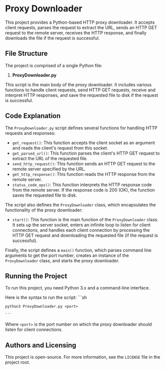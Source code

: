 # Proxy Downloader

This project provides a Python-based HTTP proxy downloader. It accepts client requests, parses the request to extract the URL, sends an HTTP GET request to the remote server, receives the HTTP response, and finally downloads the file if the request is successful.

## File Structure

The project is comprised of a single Python file:

1. **ProxyDownloader.py**

This script is the main body of the proxy downloader. It includes various functions to handle client requests, send HTTP GET requests, receive and interpret HTTP responses, and save the requested file to disk if the request is successful.

## Code Explanation

The `ProxyDownloader.py` script defines several functions for handling HTTP requests and responses:

- `get_request()`: This function accepts the client socket as an argument and reads the client's request from this socket.
- `get_parsed_url()`: This function parses the client's HTTP GET request to extract the URL of the requested file.
- `send_http_request()`: This function sends an HTTP GET request to the remote server specified by the URL.
- `get_http_response()`: This function reads the HTTP response from the remote server.
- `status_code_ops()`: This function interprets the HTTP response code from the remote server. If the response code is 200 (OK), the function saves the requested file to disk.

The script also defines the `ProxyDownloader` class, which encapsulates the functionality of the proxy downloader:

- `start()`: This function is the main function of the `ProxyDownloader` class. It sets up the server socket, enters an infinite loop to listen for client connections, and handles each client connection by processing the HTTP GET request and downloading the requested file (if the request is successful).

Finally, the script defines a `main()` function, which parses command line arguments to get the port number, creates an instance of the `ProxyDownloader` class, and starts the proxy downloader.

## Running the Project

To run this project, you need Python 3.x and a command-line interface.

Here is the syntax to run the script:
    ```sh
    
    python3 ProxyDownloader.py <port>
    
    ```

Where `<port>` is the port number on which the proxy downloader should listen for client connections. 

## Authors and Licensing
This project is open-source. For more information, see the `LICENSE` file in the project root.
